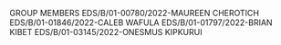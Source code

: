 GROUP MEMBERS
EDS/B/01-00780/2022-MAUREEN CHEROTICH
EDS/B/01-01846/2022-CALEB WAFULA
EDS/B/01-01797/2022-BRIAN KIBET
EDS/B/01-03145/2022-ONESMUS KIPKURUI
